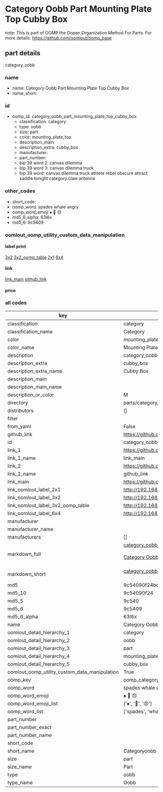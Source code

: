 # Category Oobb Part Mounting Plate Top Cubby Box  

note: This is part of OOMP the Oopen Organization Method For Parts. For more details: https://github.com/oomlout/oomp_base

##  part details



category_oobb

### name
* name: Category Oobb Part Mounting Plate Top Cubby Box
* name_short: 
### id
* oomp_id: category_oobb_part_mounting_plate_top_cubby_box
  * classification: category
  * type: oobb
  * size: part
  * color: mounting_plate_top
  * description_main: 
  * description_extra: cubby_box
  * manufacturer: 
  * part_number: 
  * bip 39 word 2: canvas dilemma
  * bip 39 word 3: canvas dilemma truck
  * bip 39 word: canvas dilemma truck athlete rebel obscure attract saddle tonight category claw antenna

### other_codes
* short_code: 
* oomp_word: spades whale angry
* oomp_word_emoji :spades: :whale: :angry:
* md5_6_alpha: 63l6x
* md5_6: 9c5409






### oomlout_oomp_utility_custom_data_manipulation
#### label print
[3x2](http://192.168.1.245:1112/?label=oomp%2063l6x)
[3x2_oomp_table](http://192.168.1.107:1112/?label=oomp%2063l6x)
[2x1](http://192.168.1.242:1112/?label=oomp%2063l6x)
[6x4](http://192.168.1.55:1112/?label=oomp%2063l6x)    

#### link

[link_main](https://github.com/oomlout/oomlout_oomp_current_version_messy/tree/main/parts/category_oobb_part_mounting_plate_top_cubby_box) [github_link](https://github.com/oomlout/oomlout_oomp_part_src/tree/main/parts/category_oobb_part_mounting_plate_top_cubby_box)                             

#### price







### all codes 
| key | value |  
| --- | --- |  
| classification | category |  
| classification_name | Category |  
| color | mounting_plate_top |  
| color_name | Mounting Plate Top |  
| description | category_oobb |  
| description_extra | cubby_box |  
| description_extra_name | Cubby Box |  
| description_main |  |  
| description_main_name |  |  
| description_or_color | M  |  
| directory | parts/category_oobb_part_mounting_plate_top_cubby_box |  
| distributors | [] |  
| filter |  |  
| from_yaml | False |  
| github_link | https://github.com/oomlout/oomlout_oomp_part_src/tree/main/parts/category_oobb_part_mounting_plate_top_cubby_box |  
| id | category_oobb_part_mounting_plate_top_cubby_box |  
| link_1 | https://github.com/oomlout/oomlout_oomp_current_version_messy/tree/main/parts/category_oobb_part_mounting_plate_top_cubby_box |  
| link_1_name | link_main |  
| link_2 | https://github.com/oomlout/oomlout_oomp_part_src/tree/main/parts/category_oobb_part_mounting_plate_top_cubby_box |  
| link_2_name | github_link |  
| link_main | https://github.com/oomlout/oomlout_oomp_current_version_messy/tree/main/parts/category_oobb_part_mounting_plate_top_cubby_box |  
| link_oomlout_label_2x1 | http://192.168.1.242:1112/?label=oomp%2063l6x |  
| link_oomlout_label_3x2 | http://192.168.1.245:1112/?label=oomp%2063l6x |  
| link_oomlout_label_3x2_oomp_table | http://192.168.1.107:1112/?label=oomp%2063l6x |  
| link_oomlout_label_6x4 | http://192.168.1.55:1112/?label=oomp%2063l6x |  
| manufacturer |  |  
| manufacturer_name |  |  
| manufacturers | [] |  
| markdown_full | [category_oobb_part_mounting_plate_top_cubby_box](https://github.com/oomlout/oomlout_oomp_current_version_messy/tree/main/parts/category_oobb_part_mounting_plate_top_cubby_box)<br>[](https://github.com/oomlout/oomlout_oomp_current_version_messy/tree/main/parts/category_oobb_part_mounting_plate_top_cubby_box)<br>[Category Oobb Part Mounting Plate Top Cubby Box](https://github.com/oomlout/oomlout_oomp_current_version_messy/tree/main/parts/category_oobb_part_mounting_plate_top_cubby_box)<br><br> |  
| markdown_short | [category_oobb_part_mounting_plate_top_cubby_box](https://github.com/oomlout/oomlout_oomp_current_version_messy/tree/main/parts/category_oobb_part_mounting_plate_top_cubby_box)<br><br> |  
| md5 | 9c54090f24bdc1da615990e3d24f890d |  
| md5_10 | 9c54090f24 |  
| md5_5 | 9c540 |  
| md5_6 | 9c5409 |  
| md5_6_alpha | 63l6x |  
| name | Category Oobb Part Mounting Plate Top Cubby Box |  
| oomlout_detail_hierarchy_1 | category |  
| oomlout_detail_hierarchy_2 | oobb |  
| oomlout_detail_hierarchy_3 | part |  
| oomlout_detail_hierarchy_4 | mounting_plate_top |  
| oomlout_detail_hierarchy_5 | cubby_box |  
| oomlout_oomp_utility_custom_data_manipulation | True |  
| oomp_key | oomp_category_oobb_part_mounting_plate_top_cubby_box |  
| oomp_word | spades whale angry |  
| oomp_word_emoji | :spades: :whale: :angry: |  
| oomp_word_emoji_list | [':spades:', ':whale:', ':angry:'] |  
| oomp_word_list | ['spades', 'whale', 'angry'] |  
| part_number |  |  
| part_number_exact |  |  
| part_number_name |  |  
| short_code |  |  
| short_name | Categoryoobb |  
| size | part |  
| size_name | Part |  
| type | oobb |  
| type_name | Oobb |  
